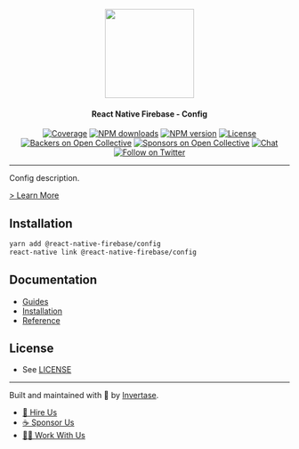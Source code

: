<p align="center">
  <a href="https://invertase.io/oss/react-native-firebase">
    <img width="160px" src="https://i.imgur.com/JIyBtKW.png"><br/>
  </a>
  <h4 align="center">React Native Firebase - Config</h2>
</p>

<p align="center">
  <a href="https://api.rnfirebase.io/coverage/config/detail"><img src="https://api.rnfirebase.io/coverage/config/badge?style=flat-square" alt="Coverage"></a>
  <a href="https://www.npmjs.com/package/@react-native-firebase/config"><img src="https://img.shields.io/npm/dm/@react-native-firebase/config.svg?style=flat-square" alt="NPM downloads"></a>
  <a href="https://www.npmjs.com/package/@react-native-firebase/config"><img src="https://img.shields.io/npm/v/@react-native-firebase/config.svg?style=flat-square" alt="NPM version"></a>
  <a href="/LICENSE"><img src="https://img.shields.io/npm/l/react-native-firebase.svg?style=flat-square" alt="License"></a>
  <a href="#backers"><img src="https://opencollective.com/react-native-firebase/backers/badge.svg?style=flat-square" alt="Backers on Open Collective"></a>
  <a href="#sponsors"><img src="https://opencollective.com/react-native-firebase/sponsors/badge.svg?style=flat-square" alt="Sponsors on Open Collective"></a>
  <a href="https://discord.gg/C9aK28N"><img src="https://img.shields.io/discord/295953187817521152.svg?logo=discord&style=flat-square&colorA=7289da&label=discord" alt="Chat"></a>
  <a href="https://twitter.com/rnfirebase"><img src="https://img.shields.io/twitter/follow/rnfirebase.svg?style=social&label=Follow" alt="Follow on Twitter"></a>
</p>

----

Config description.

[> Learn More](https://firebase.google.com/products/config/)

## Installation

```bash
yarn add @react-native-firebase/config
react-native link @react-native-firebase/config
```

## Documentation

 - [Guides](#TODO)
 - [Installation](#TODO)
 - [Reference](#TODO)

## License

- See [LICENSE](/LICENSE)

----

Built and maintained with 💛 by [Invertase](https://invertase.io). 

- [💼 Hire Us](https://invertase.io/hire-us)
- [☕️ Sponsor Us](https://opencollective.com/react-native-firebase)
- [👩‍💻 Work With Us](https://invertase.io/jobs)
